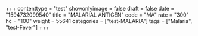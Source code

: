 +++
contenttype = "test"
showonlyimage = false
draft = false
date = "1594732099540"
title = "MALARIAL ANTIGEN"
code = "MA"
rate = "300"
hc = "100"
weight = 55641
categories = ["test-MALARIA"]
tags = ["Malaria", "test-Fever"]
+++

